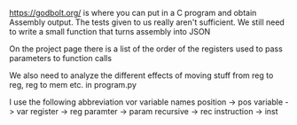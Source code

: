 https://godbolt.org/
is where you can put in a C program and obtain Assembly output.
The tests given to us really aren't sufficient.
We still need to write a small function that turns assembly into JSON

On the project page there is a list of the order of the registers used
to pass parameters to function calls

We also need to analyze the different effects of moving stuff from reg to reg,
reg to mem etc. in program.py

I use the following abbreviation vor variable names
 position -> pos
 variable -> var
 register -> reg
 paramter -> param
 recursive -> rec
 instruction -> inst
 
